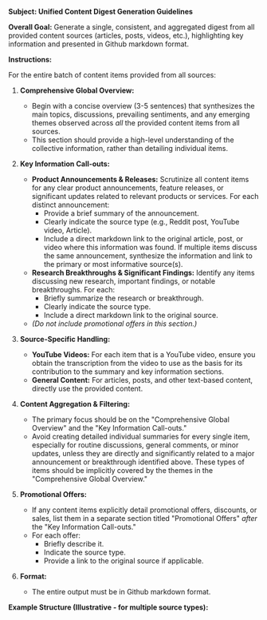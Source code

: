 **Subject: Unified Content Digest Generation Guidelines**

**Overall Goal:** Generate a single, consistent, and aggregated digest from all provided content sources (articles, posts, videos, etc.), highlighting key information and presented in Github markdown format.

**Instructions:**

For the entire batch of content items provided from all sources:

1.  **Comprehensive Global Overview:**
    *   Begin with a concise overview (3-5 sentences) that synthesizes the main topics, discussions, prevailing sentiments, and any emerging themes observed across *all* the provided content items from all sources.
    *   This section should provide a high-level understanding of the collective information, rather than detailing individual items.

2.  **Key Information Call-outs:**
    *   **Product Announcements & Releases:** Scrutinize all content items for any clear product announcements, feature releases, or significant updates related to relevant products or services. For each distinct announcement:
        *   Provide a brief summary of the announcement.
        *   Clearly indicate the source type (e.g., Reddit post, YouTube video, Article).
        *   Include a direct markdown link to the original article, post, or video where this information was found. If multiple items discuss the same announcement, synthesize the information and link to the primary or most informative source(s).
    *   **Research Breakthroughs & Significant Findings:** Identify any items discussing new research, important findings, or notable breakthroughs. For each:
        *   Briefly summarize the research or breakthrough.
        *   Clearly indicate the source type.
        *   Include a direct markdown link to the original source.
    *   *(Do not include promotional offers in this section.)*

3.  **Source-Specific Handling:**
    *   **YouTube Videos:** For each item that is a YouTube video, ensure you obtain the transcription from the video to use as the basis for its contribution to the summary and key information sections.
    *   **General Content:** For articles, posts, and other text-based content, directly use the provided content.

4.  **Content Aggregation & Filtering:**
    *   The primary focus should be on the "Comprehensive Global Overview" and the "Key Information Call-outs."
    *   Avoid creating detailed individual summaries for every single item, especially for routine discussions, general comments, or minor updates, unless they are directly and significantly related to a major announcement or breakthrough identified above. These types of items should be implicitly covered by the themes in the "Comprehensive Global Overview."

5.  **Promotional Offers:**
    *   If any content items explicitly detail promotional offers, discounts, or sales, list them in a separate section titled "Promotional Offers" *after* the "Key Information Call-outs."
    *   For each offer:
        *   Briefly describe it.
        *   Indicate the source type.
        *   Provide a link to the original source if applicable.

6.  **Format:**
    *   The entire output must be in Github markdown format.

**Example Structure (Illustrative - for multiple source types):**
